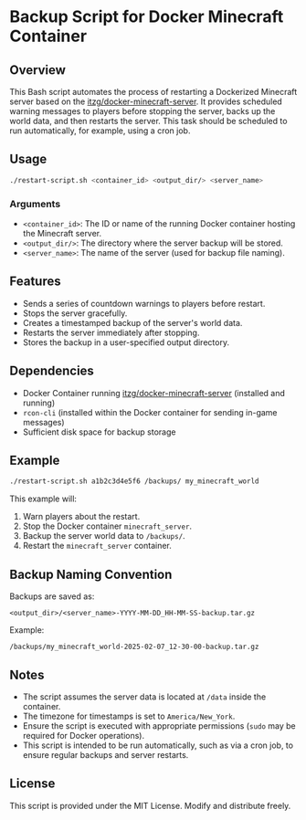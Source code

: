 # Backup Script for Docker Minecraft Container

## Overview
This Bash script automates the process of restarting a Dockerized Minecraft server based on the [itzg/docker-minecraft-server](https://github.com/itzg/docker-minecraft-server). It provides scheduled warning messages to players before stopping the server, backs up the world data, and then restarts the server. This task should be scheduled to run automatically, for example, using a cron job.

## Usage
```sh
./restart-script.sh <container_id> <output_dir/> <server_name>
```

### Arguments
- `<container_id>`: The ID or name of the running Docker container hosting the Minecraft server.
- `<output_dir/>`: The directory where the server backup will be stored.
- `<server_name>`: The name of the server (used for backup file naming).

## Features
- Sends a series of countdown warnings to players before restart.
- Stops the server gracefully.
- Creates a timestamped backup of the server's world data.
- Restarts the server immediately after stopping.
- Stores the backup in a user-specified output directory.

## Dependencies
- Docker Container running [itzg/docker-minecraft-server](https://github.com/itzg/docker-minecraft-server) (installed and running)
- `rcon-cli` (installed within the Docker container for sending in-game messages)
- Sufficient disk space for backup storage

## Example
```sh
./restart-script.sh a1b2c3d4e5f6 /backups/ my_minecraft_world
```
This example will:
1. Warn players about the restart.
2. Stop the Docker container `minecraft_server`.
3. Backup the server world data to `/backups/`.
4. Restart the `minecraft_server` container.

## Backup Naming Convention
Backups are saved as:
```
<output_dir>/<server_name>-YYYY-MM-DD_HH-MM-SS-backup.tar.gz
```
Example:
```
/backups/my_minecraft_world-2025-02-07_12-30-00-backup.tar.gz
```

## Notes
- The script assumes the server data is located at `/data` inside the container.
- The timezone for timestamps is set to `America/New_York`.
- Ensure the script is executed with appropriate permissions (`sudo` may be required for Docker operations).
- This script is intended to be run automatically, such as via a cron job, to ensure regular backups and server restarts.

## License
This script is provided under the MIT License. Modify and distribute freely.

